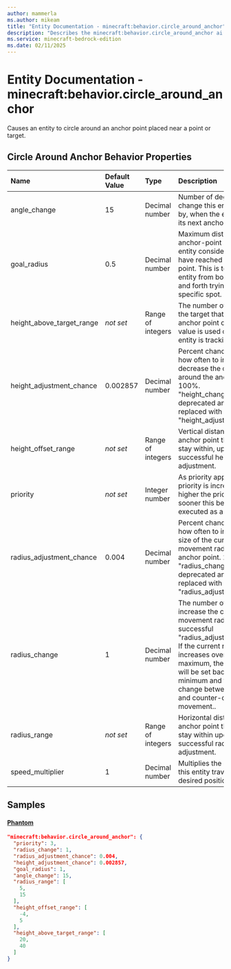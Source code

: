 ```yaml
---
author: mammerla
ms.author: mikeam
title: "Entity Documentation - minecraft:behavior.circle_around_anchor"
description: "Describes the minecraft:behavior.circle_around_anchor ai behavior component"
ms.service: minecraft-bedrock-edition
ms.date: 02/11/2025 
---
```


# Entity Documentation - minecraft:behavior.circle_around_anchor

Causes an entity to circle around an anchor point placed near a point or target.


## Circle Around Anchor Behavior Properties

|Name       |Default Value |Type |Description |Example Values |
|:----------|:-------------|:----|:-----------|:------------- |
| angle_change | 15 | Decimal number | Number of degrees to change this entity's facing by, when the entity selects its next anchor point. | Phantom: `15` | 
| goal_radius | 0.5 | Decimal number | Maximum distance from the anchor-point in which this entity considers itself to have reached the anchor point. This is to prevent the entity from bouncing back and forth trying to reach a specific spot. | Phantom: `1` | 
| height_above_target_range | *not set* | Range of integers | The number of blocks above the target that the next anchor point can be set. This value is used only when the entity is tracking a target. | Phantom: `[20,40]` | 
| height_adjustment_chance | 0.002857 | Decimal number | Percent chance to determine how often to increase or decrease the current height around the anchor point. 1 = 100%. "height_change_chance" is deprecated and has been replaced with "height_adjustment_chance". | Phantom: `0.002857` | 
| height_offset_range | *not set* | Range of integers | Vertical distance from the anchor point this entity must stay within, upon a successful height adjustment. | Phantom: `[-4,5]` | 
| priority | *not set* | Integer number | As priority approaches 0, the priority is increased. The higher the priority, the sooner this behavior will be executed as a goal. | Phantom: `3` | 
| radius_adjustment_chance | 0.004 | Decimal number | Percent chance to determine how often to increase the size of the current movement radius around the anchor point. 1 = 100%. "radius_change_chance" is deprecated and has been replaced with "radius_adjustment_chance". | Phantom: `0.004` | 
| radius_change | 1 | Decimal number | The number of blocks to increase the current movement radius by, upon successful "radius_adjustment_chance". If the current radius increases over the range maximum, the current radius will be set back to the range minimum and the entity will change between clockwise and counter-clockwise movement.. | Phantom: `1` | 
| radius_range | *not set* | Range of integers | Horizontal distance from the anchor point this entity must stay within upon a successful radius adjustment. | Phantom: `[5,15]` | 
| speed_multiplier | 1 | Decimal number | Multiplies the speed at which this entity travels to its next desired position. |  | 

## Samples

#### [Phantom](https://github.com/Mojang/bedrock-samples/tree/preview/behavior_pack/entities/phantom.json)


```json
"minecraft:behavior.circle_around_anchor": {
  "priority": 3,
  "radius_change": 1,
  "radius_adjustment_chance": 0.004,
  "height_adjustment_chance": 0.002857,
  "goal_radius": 1,
  "angle_change": 15,
  "radius_range": [
    5,
    15
  ],
  "height_offset_range": [
    -4,
    5
  ],
  "height_above_target_range": [
    20,
    40
  ]
}
```
